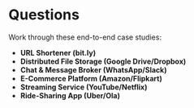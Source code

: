 # Questions

Work through these end-to-end case studies:

- **URL Shortener (bit.ly)**
- **Distributed File Storage (Google Drive/Dropbox)**
- **Chat & Message Broker (WhatsApp/Slack)**
- **E-Commerce Platform (Amazon/Flipkart)**
- **Streaming Service (YouTube/Netflix)**
- **Ride-Sharing App (Uber/Ola)**
